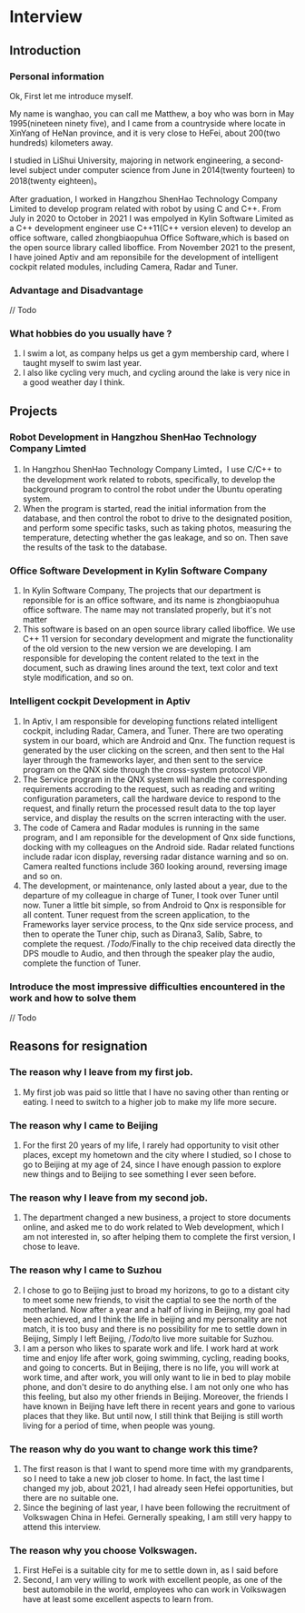 # Interview

## Introduction

### Personal information 

Ok, First let me introduce myself.

My name is wanghao, you can call me Matthew, a boy who was born in May 1995(nineteen ninety five), and I came from a countryside where locate in XinYang of HeNan province, and it is very close to HeFei, about 200(two hundreds) kilometers away.

I studied in LiShui University, majoring in network engineering, a second-level subject under computer science from June in 2014(twenty fourteen) to 2018(twenty eighteen)。

After graduation, I worked in Hangzhou ShenHao Technology Company Limited to develop program related with robot by using C and C++. From July in 2020 to October in 2021 I was empolyed in Kylin Software Limited as a C++ development engineer use C++11(C++ version eleven) to develop an office software, called zhongbiaopuhua Office Software,which is based on the open source library called liboffice. From November 2021 to the present, I have joined Aptiv and am reponsibile for  the development of intelligent cockpit related modules, including Camera, Radar and Tuner.

### Advantage and Disadvantage
// Todo

### What hobbies do you usually have ?
1. I swim a lot, as company helps us get a gym membership card, where I taught myself to swim last year.
2. I also like cycling very much, and cycling around the lake is very nice in a good weather day I think.

## Projects
### Robot Development in Hangzhou ShenHao Technology Company Limted
1. In Hangzhou ShenHao Technology Company Limted，I use C/C++ to the development work related to robots, specifically, to develop the background program to control the robot under the Ubuntu operating system. 
2. When the program is started, read the initial information from the database, and then control the robot to drive to the designated position, and perform some specific tasks, such as taking photos, measuring the temperature, detecting whether the gas leakage, and so on. Then save the results of the task to the database.

### Office Software Development in Kylin Software Company
1. In Kylin Software Company, The projects that our department is reponsible for is an office software, and its name is zhongbiaopuhua office software. The name may not translated properly, but it's not matter
2. This software is based on an open source library called liboffice. We use C++ 11 version for secondary development and migrate the functionality of the old version to the new version we are developing. I am responsible for developing the content related to the text in the document, such as drawing lines around the text, text color and text style modification, and so on.

### Intelligent cockpit Development in Aptiv
1. In Aptiv, I am responsible for developing functions related intelligent cockpit, including Radar, Camera, and Tuner. There are two operating system in our board, which are Android and Qnx. The function request is generated by the user clicking on the screen, and then sent to the Hal layer through the frameworks layer, and then sent to the service program on the QNX side through the cross-system protocol VIP.
2. The Service program in the QNX system will handle the corresponding requirements accroding to the request, such as reading and writing configuration parameters, call the hardware device to respond to the request, and finally return the processed result data to the top layer service, and display the results on the scrren interacting with the user.
3. The code of Camera and Radar modules is running in the same program, and I am reponsible for the development of Qnx side functions, docking with my colleagues on the Android side. Radar related functions include radar icon display, reversing radar distance warning and so on. Camera realted functions include 360 looking around, reversing image and so on.
4. The development, or maintenance, only lasted about a year, due to the departure of my colleague in charge of Tuner, I took over Tuner until now. Tuner a little bit simple, so from Android to Qnx is responsible for all content. Tuner request from the screen application, to the Frameworks layer service process, to the Qnx side service process, and then to operate the Tuner chip, such as Dirana3, Salib, Sabre, to complete the request. /*Todo*/Finally to the chip received data directly the DPS moudle to Audio, and then through the speaker play the audio, complete the function of Tuner.

### Introduce the most impressive difficulties encountered in the work and how to solve them
// Todo

## Reasons for resignation

### The reason why I leave from my first job.
1. My first job was paid so little that I have no saving other than renting or eating. I need to switch to a higher job to make my life more secure.

### The reason why I came to Beijing
1. For the first 20 years of my life, I rarely had opportunity to visit other places, except my hometown and the city where I studied, so I chose to go to Beijing at my age of 24, since I have enough passion to explore new things and to Beijing to see something I ever seen before.

### The reason why I leave from my second job.
1. The department changed a new business, a project to store documents online, and asked me to do work related to Web development, which I am not interested in, so after helping them to complete the first version, I chose to leave.

### The reason why I came to Suzhou
2. I chose to go to Beijing just to broad my horizons, to go to a distant city to meet some new friends, to visit the captial to see the north of the motherland. Now after a year and a half of living in Beijing, my goal had been achieved, and I think the life in beijing and my personality are not match, it is too busy and there is no possibility for me to settle down in Beijing, Simply I left Beijing, /*Todo*/to live more suitable for Suzhou.
3. I am a person who likes to sparate work and life. I work hard at work time and enjoy life after work, going swimming, cycling, reading books, and going to concerts. But in Beijing, there is no life, you will work at work time, and after work, you will only want to lie in bed to play mobile phone, and don't desire to do anything else. I am not only one who has this feeling, but also my other friends in Beijing. Moreover, the friends I have known in Beijing have left there in recent years and gone to various places that they like. But until now, I still think that Beijing is still worth living for a period of time, when people was young.

### The reason why do you want to change work this time?
1. The first reason is that I want to spend more time with my grandparents, so I need to take a new job closer to home. In fact, the last time I changed my job, about 2021, I had already seen Hefei opportunities, but there are no suitable one.
2. Since the begining of last year, I have been following the recruitment of Volkswagen China in Hefei. Gernerally speaking, I am still very happy to attend this interview.

### The reason why you choose Volkswagen.
1. First HeFei is a suitable city for me to settle down in, as I said before
2. Second, I am very willing to work with excellent people, as one of the best automobile in the world, employees who can work in Volkswagen have at least some excellent aspects to learn from.